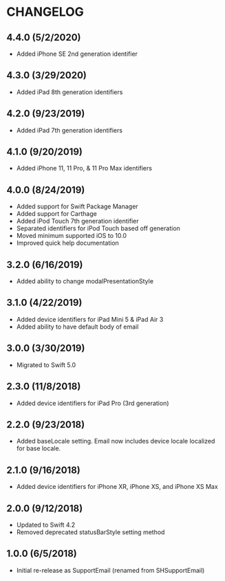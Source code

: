 # CHANGELOG

## 4.4.0 (5/2/2020)

* Added iPhone SE 2nd generation identifier

## 4.3.0 (3/29/2020)

* Added iPad 8th generation identifiers

## 4.2.0 (9/23/2019)

* Added iPad 7th generation identifiers

## 4.1.0 (9/20/2019)

* Added iPhone 11, 11 Pro, & 11 Pro Max identifiers

## 4.0.0 (8/24/2019)

* Added support for Swift Package Manager
* Added support for Carthage
* Added iPod Touch 7th generation identifier
* Separated identifiers for iPod Touch based off generation
* Moved minimum supported iOS to 10.0
* Improved quick help documentation

## 3.2.0 (6/16/2019)

* Added ability to change modalPresentationStyle

## 3.1.0 (4/22/2019)

* Added device identifiers for iPad Mini 5 & iPad Air 3
* Added ability to have default body of email

## 3.0.0 (3/30/2019)

* Migrated to Swift 5.0

## 2.3.0 (11/8/2018)

* Added device identifiers for iPad Pro (3rd generation)

## 2.2.0 (9/23/2018)

* Added baseLocale setting. Email now includes device locale localized for base locale.

## 2.1.0 (9/16/2018)

* Added device identifiers for iPhone XR, iPhone XS, and iPhone XS Max

## 2.0.0 (9/12/2018)

* Updated to Swift 4.2
* Removed deprecated statusBarStyle setting method

## 1.0.0 (6/5/2018)

* Initial re-release as SupportEmail (renamed from SHSupportEmail)
